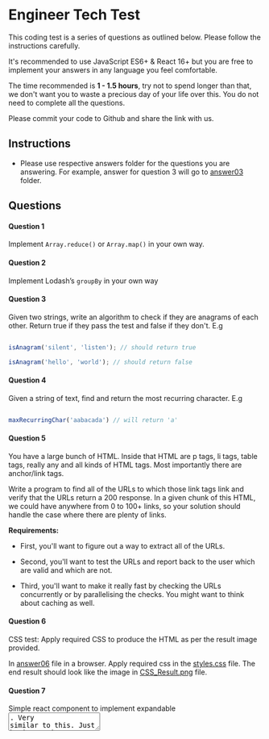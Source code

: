 # Engineer Tech Test

This coding test is a series of questions as outlined below. Please follow the instructions carefully.

It's recommended to use JavaScript ES6+ & React 16+ but you are free to implement your answers in any language you feel comfortable.

The time recommended is **1 - 1.5 hours**, try not to spend longer than that, we don't want you to waste a precious day of your life over this. You do not need to complete all the questions.

Please commit your code to Github and share the link with us.

## Instructions

-   Please use respective answers folder for the questions you are answering. For example, answer for question 3 will go to [answer03](https://github.com/enboarder/tech-test-junior-fullstack-engineer/tree/master/answers/answer03) folder.

## Questions

#### Question 1

Implement `Array.reduce()` or `Array.map()` in your own way.

#### Question 2

Implement Lodash’s `groupBy` in your own way

#### Question 3

Given two strings, write an algorithm to check if they are anagrams of each other. Return true if they pass the test and false if they don't. E.g

```JavaScript

isAnagram('silent', 'listen'); // should return true

isAnagram('hello', 'world'); // should return false

```

#### Question 4

Given a string of text, find and return the most recurring character. E.g

```JavaScript

maxRecurringChar('aabacada') // will return 'a'

```

#### Question 5

You have a large bunch of HTML. Inside that HTML are p tags, li tags, table tags, really any and all kinds of HTML tags. Most importantly there are anchor/link tags.

Write a program to find all of the URLs to which those link tags link and verify that the URLs return a 200 response. In a given chunk of this HTML, we could have anywhere from 0 to 100+ links, so your solution should handle the case where there are plenty of links.

**Requirements:**

-   First, you'll want to figure out a way to extract all of the URLs.

-   Second, you'll want to test the URLs and report back to the user which are valid and which are not.

-   Third, you'll want to make it really fast by checking the URLs concurrently or by parallelising the checks. You might want to think about caching as well.

#### Question 6

CSS test: Apply required CSS to produce the HTML as per the result image provided.

In [answer06](https://github.com/enboarder/tech-test-engineer/tree/master/answers/answer06) file in a browser. Apply required css in the [styles.css](https://github.com/enboarder/tech-test-junior-fullstack-engineer/blob/master/answers/answer04/styles.css) file. The end result should look like the image in [CSS_Result.png](https://github.com/enboarder/tech-test-junior-fullstack-engineer/blob/master/answers/answer04/CSS_Result.png) file.

#### Question 7

Simple react component to implement expandable <textarea  />. Very similar to this. Just basic requirements - not everything that material-ui does. Simple auto expand/contract feature.

[https://mui.com/components/textarea-autosize/](https://mui.com/components/textarea-autosize/)

Extend the package.json file to include your dependencies required. We expect it to be kept minimum - just required to render a React component.
